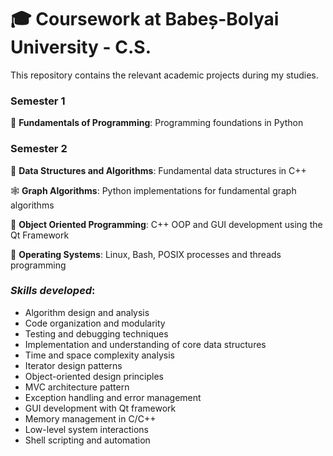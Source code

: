 # 🎓 Coursework at Babeș-Bolyai University - C.S.

This repository contains the relevant academic projects during my studies.

### Semester 1
 🐍 **Fundamentals of Programming**: Programming foundations in Python

### Semester 2
 🧮 **Data Structures and Algorithms**: Fundamental data structures in C++

 🕸️ **Graph Algorithms**: Python implementations for fundamental graph algorithms

🧩 **Object Oriented Programming**: C++ OOP and GUI development using the Qt Framework

🐧 **Operating Systems**: Linux, Bash, POSIX processes and threads programming

### *Skills developed*:
- Algorithm design and analysis
- Code organization and modularity
- Testing and debugging techniques
- Implementation and understanding of core data structures
- Time and space complexity analysis
- Iterator design patterns
- Object-oriented design principles
- MVC architecture pattern
- Exception handling and error management
- GUI development with Qt framework
- Memory management in C/C++
- Low-level system interactions
- Shell scripting and automation
